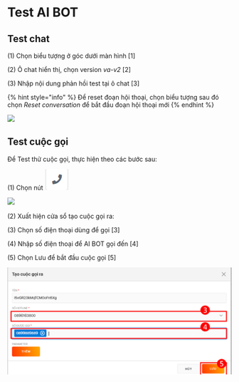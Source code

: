 # Test AI BOT

## Test chat <a href="#p9w5k6g6fy9n" id="p9w5k6g6fy9n"></a>

(1) Chọn biểu tượng  ở góc dưới màn hình \[1]

(2) Ô chat hiển thị, chọn version _va-v2_ \[2]

(3) Nhập nội dung phản hồi test tại ô chat \[3]

{% hint style="info" %}
Để reset đoạn hội thoại, chọn biểu tượng sau đó chọn _Reset conversation_ để bắt đầu đoạn hội thoại mới
{% endhint %}

![](https://lh6.googleusercontent.com/7byWNglPs6mn2GZkv-qf-r6Qi\_5ERYm7eMm4zC3r4k\_rJEqUhbmcFY2WPwbvBHlvll92KZIcxooxBLPNh15jpw8lHGyZaKV6HEMlh5msnCtlWXZ\_7W9vIIUtyfsk5NeHeS4zlywM)

## Test cuộc gọi <a href="#id-9lu28pd932ad" id="id-9lu28pd932ad"></a>

Để Test thử cuộc gọi, thực hiện theo các bước sau:

(1) Chọn nút <img src=".gitbook/assets/image (27).png" alt="" data-size="line">&#x20;

![](https://lh3.googleusercontent.com/bD2T8fcAidTAd0Qr-JoUfT7YmWNPR068vvNgK\_nEAm0unPFF9cOcH\_UKgo9ONPApvySwLeEq4JHe2awL\_0wA3iWuhYr\_dzJR0FpzTtBd1nV3Jmlxj3F7yLK3gttOptnfq8Qc\_iWw)

(2) Xuất hiện cửa sổ tạo cuộc gọi ra:&#x20;

(3) Chọn số điện thoại dùng để gọi \[3]

(4) Nhập số điện thoại để AI BOT gọi đến \[4]

(5) Chọn Lưu để bắt đầu cuộc gọi \[5]

![](<.gitbook/assets/image (31).png>)
